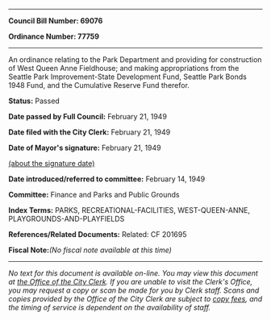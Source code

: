 

********

**Council Bill Number: 69076**
   
**Ordinance Number: 77759**
********

 An ordinance relating to the Park Department and providing for construction of West Queen Anne Fieldhouse; and making appropriations from the Seattle Park Improvement-State Development Fund, Seattle Park Bonds 1948 Fund, and the Cumulative Reserve Fund therefor.

**Status:** Passed
   
**Date passed by Full Council:** February 21, 1949
   
**Date filed with the City Clerk:** February 21, 1949
   
**Date of Mayor's signature:** February 21, 1949
   
[(about the signature date)](/~public/approvaldate.htm)
   
   
   
**Date introduced/referred to committee:** February 14, 1949
   
**Committee:** Finance and Parks and Public Grounds
   
   
**Index Terms:** PARKS, RECREATIONAL-FACILITIES, WEST-QUEEN-ANNE, PLAYGROUNDS-AND-PLAYFIELDS

**References/Related Documents:** Related: CF 201695

**Fiscal Note:**_(No fiscal note available at this time)_
********

_No text for this document is available on-line. You may view this document at [the Office of the City Clerk](http://www.seattle.gov/leg/clerk/contactUs.htm). If you are unable to visit the Clerk's Office, you may request a copy or scan be made for you by Clerk staff. Scans and copies provided by the Office of the City Clerk are subject to [copy fees](http://clerk.seattle.gov/~public/clerkfees.htm), and the timing of service is dependent on the availability of staff._

